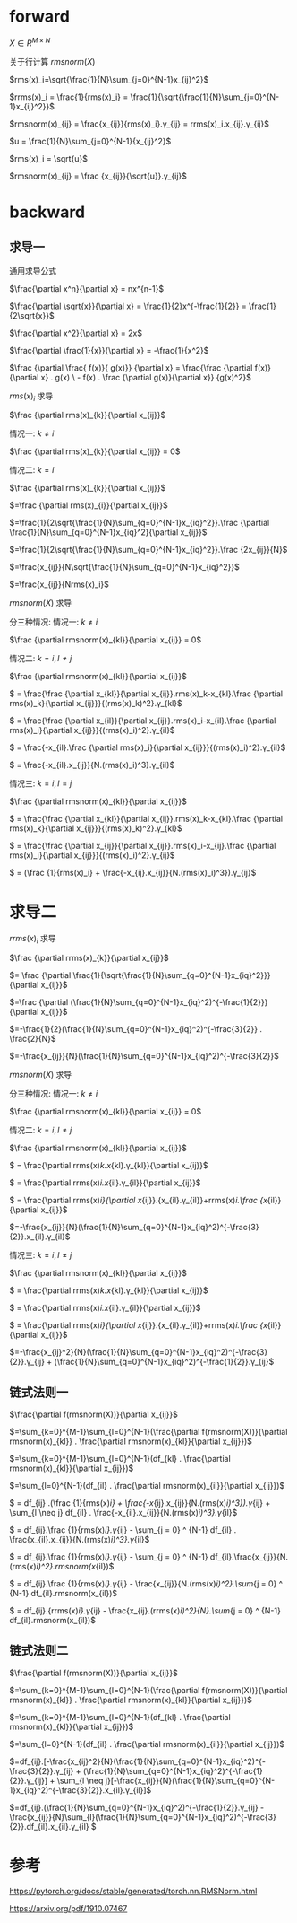 # forward
$X \in {R}^{M \times N}$

关于行计算 ${rmsnorm(X)}$

<p>
  $rms(x)_i=\sqrt{\frac{1}{N}\sum_{j=0}^{N-1}x_{ij}^2}$
</p>

<p>
$rrms(x)_i = \frac{1}{rms(x)_i} = \frac{1}{\sqrt{\frac{1}{N}\sum_{j=0}^{N-1}x_{ij}^2}}$
</p>

<p>
$rmsnorm(x)_{ij} = \frac{x_{ij}}{rms(x)_i}.γ_{ij} = rrms(x)_i.x_{ij}.γ_{ij}$
</p>

$u = \frac{1}{N}\sum_{j=0}^{N-1}{x_{ij}^2}$

$rms(x)_i = \sqrt{u}$

<p>
$rmsnorm(x)_{ij} = \frac {x_{ij}}{\sqrt{u}}.γ_{ij}$
</p>

# backward
## 求导一
通用求导公式

$\frac{\partial x^n}{\partial x} = nx^{n-1}$

$\frac{\partial \sqrt{x}}{\partial x} = \frac{1}{2}x^{-\frac{1}{2}} = \frac{1}{2\sqrt{x}}$

$\frac{\partial x^2}{\partial x} = 2x$

$\frac{\partial \frac{1}{x}}{\partial x} = -\frac{1}{x^2}$

$\frac {\partial \frac{ f(x)}{ g(x)}} {\partial x} = \frac{\frac {\partial f(x)}{\partial x} . g(x) \ - f(x) . \frac {\partial g(x)}{\partial x}} {g(x)^2}$

$rms(x)_i$ 求导

<p>
$\frac {\partial rms(x)_{k}}{\partial x_{ij}}$
</p>

情况一:  $k \neq i$

<p>
$\frac {\partial rms(x)_{k}}{\partial x_{ij}} = 0$
</p>

情况二:  $k = i$

<p>
$\frac {\partial rms(x)_{k}}{\partial x_{ij}}$
</p>

<p>
$=\frac {\partial rms(x)_{i}}{\partial x_{ij}}$
</p>

<p>
$=\frac{1}{2\sqrt{\frac{1}{N}\sum_{q=0}^{N-1}x_{iq}^2}}.\frac {\partial \frac{1}{N}\sum_{q=0}^{N-1}x_{iq}^2}{\partial x_{ij}}$
</p>

<p>
$=\frac{1}{2\sqrt{\frac{1}{N}\sum_{q=0}^{N-1}x_{iq}^2}}.\frac {2x_{ij}}{N}$
</p>

<p>
$=\frac{x_{ij}}{N\sqrt{\frac{1}{N}\sum_{q=0}^{N-1}x_{iq}^2}}$
</p>

<p>
$=\frac{x_{ij}}{Nrms(x)_i}$
</p>

${rmsnorm(X)}$ 求导

分三种情况:
情况一: $k \neq i$

<p>
$\frac {\partial rmsnorm(x)_{kl}}{\partial x_{ij}} = 0$
</p>

情况二: $k = i, l \neq j$

<p>
$\frac {\partial rmsnorm(x)_{kl}}{\partial x_{ij}}$
</p>

<p>
$ = \frac{\frac {\partial x_{kl}}{\partial x_{ij}}.rms(x)_k-x_{kl}.\frac {\partial rms(x)_k}{\partial x_{ij}}}{(rms(x)_k)^2}.γ_{kl}$
</p>

<p>
$ = \frac{\frac {\partial x_{il}}{\partial x_{ij}}.rms(x)_i-x_{il}.\frac {\partial rms(x)_i}{\partial x_{ij}}}{(rms(x)_i)^2}.γ_{il}$
</p>

<p>
$ = \frac{-x_{il}.\frac {\partial rms(x)_i}{\partial x_{ij}}}{(rms(x)_i)^2}.γ_{il}$
</p>

<p>
$ = \frac{-x_{il}.x_{ij}}{N.(rms(x)_i)^3}.γ_{il}$
</p>

情况三: $k = i, l = j$

<p>
$\frac {\partial rmsnorm(x)_{kl}}{\partial x_{ij}}$
</p>

<p>
$ = \frac{\frac {\partial x_{kl}}{\partial x_{ij}}.rms(x)_k-x_{kl}.\frac {\partial rms(x)_k}{\partial x_{ij}}}{(rms(x)_k)^2}.γ_{kl}$
</p>

<p>
$ = \frac{\frac {\partial x_{ij}}{\partial x_{ij}}.rms(x)_i-x_{ij}.\frac {\partial rms(x)_i}{\partial x_{ij}}}{(rms(x)_i)^2}.γ_{ij}$
</p>

<p>
$ = (\frac {1}{rms(x)_i} + \frac{-x_{ij}.x_{ij}}{N.(rms(x)_i)^3}).γ_{ij}$
</p>

# 求导二

$rrms(x)_i$ 求导

$\frac {\partial rrms(x)_{k}}{\partial x_{ij}}$

$= \frac {\partial \frac{1}{\sqrt{\frac{1}{N}\sum_{q=0}^{N-1}x_{iq}^2}}}{\partial x_{ij}}$

$=\frac {\partial (\frac{1}{N}\sum_{q=0}^{N-1}x_{iq}^2)^{-\frac{1}{2}}}{\partial x_{ij}}$

$=-\frac{1}{2}(\frac{1}{N}\sum_{q=0}^{N-1}x_{iq}^2)^{-\frac{3}{2}} . \frac{2}{N}$

$=-\frac{x_{ij}}{N}(\frac{1}{N}\sum_{q=0}^{N-1}x_{iq}^2)^{-\frac{3}{2}}$


${rmsnorm(X)}$ 求导

分三种情况:
情况一: $k \neq i$

$\frac {\partial rmsnorm(x)_{kl}}{\partial x_{ij}} = 0$

情况二: $k = i, l \neq j$

$\frac {\partial rmsnorm(x)_{kl}}{\partial x_{ij}}$

$ = \frac{\partial rrms(x)_k.x_{kl}.γ_{kl}}{\partial x_{ij}}$

$ = \frac{\partial rrms(x)_i.x_{il}.γ_{il}}{\partial x_{ij}}$

$ = \frac{\partial rrms(x)_i}{\partial x_{ij}}.{x_{il}.γ_{il}}+rrms(x)_i.\frac {x_{il}}{\partial x_{ij}}$

$=-\frac{x_{ij}}{N}(\frac{1}{N}\sum_{q=0}^{N-1}x_{iq}^2)^{-\frac{3}{2}}.x_{il}.γ_{il}$

情况三: $k = i, l \neq j$

$\frac {\partial rmsnorm(x)_{kl}}{\partial x_{ij}}$

$ = \frac{\partial rrms(x)_k.x_{kl}.γ_{kl}}{\partial x_{ij}}$

$ = \frac{\partial rrms(x)_i.x_{il}.γ_{il}}{\partial x_{ij}}$

$ = \frac{\partial rrms(x)_i}{\partial x_{ij}}.{x_{il}.γ_{il}}+rrms(x)_i.\frac {x_{il}}{\partial x_{ij}}$

$=-\frac{x_{ij}^2}{N}(\frac{1}{N}\sum_{q=0}^{N-1}x_{iq}^2)^{-\frac{3}{2}}.γ_{ij} + (\frac{1}{N}\sum_{q=0}^{N-1}x_{iq}^2)^{-\frac{1}{2}}.γ_{ij}$

## 链式法则一

$\frac{\partial f(rmsnorm(X))}{\partial x_{ij}}$

$=\sum_{k=0}^{M-1}\sum_{l=0}^{N-1}(\frac{\partial f(rmsnorm(X))}{\partial rmsnorm(x)_{kl}} . \frac{\partial rmsnorm(x)_{kl}}{\partial x_{ij}})$

$=\sum_{k=0}^{M-1}\sum_{l=0}^{N-1}(df_{kl} . \frac{\partial rmsnorm(x)_{kl}}{\partial x_{ij}})$

$=\sum_{l=0}^{N-1}(df_{il} . \frac{\partial rmsnorm(x)_{il}}{\partial x_{ij}})$

$ = df_{ij} .(\frac {1}{rms(x)_i} + \frac{-x_{ij}.x_{ij}}{N.(rms(x)_i)^3}).γ_{ij} + \sum_{l \neq j} df_{il} . \frac{-x_{il}.x_{ij}}{N.(rms(x)_i)^3}.γ_{il}$

$ = df_{ij}.\frac {1}{rms(x)_i}.γ_{ij} - \sum_{j = 0} ^ {N-1} df_{il} . \frac{x_{il}.x_{ij}}{N.(rms(x)_i)^3}.γ_{il}$

$ = df_{ij}.\frac {1}{rms(x)_i}.γ_{ij} - \sum_{j = 0} ^ {N-1} df_{il}.\frac{x_{ij}}{N.(rms(x)_i)^2}.rmsnorm(x_{il})$

$ = df_{ij}.\frac {1}{rms(x)_i}.γ_{ij} - \frac{x_{ij}}{N.(rms(x)_i)^2}.\sum_{j = 0} ^ {N-1} df_{il}.rmsnorm(x_{il})$

$ = df_{ij}.{rrms(x)_i}.γ_{ij} - \frac{x_{ij}.(rrms(x)_i)^2}{N}.\sum_{j = 0} ^ {N-1} df_{il}.rmsnorm(x_{il})$

## 链式法则二

$\frac{\partial f(rmsnorm(X))}{\partial x_{ij}}$

$=\sum_{k=0}^{M-1}\sum_{l=0}^{N-1}(\frac{\partial f(rmsnorm(X))}{\partial rmsnorm(x)_{kl}} . \frac{\partial rmsnorm(x)_{kl}}{\partial x_{ij}})$

$=\sum_{k=0}^{M-1}\sum_{l=0}^{N-1}(df_{kl} . \frac{\partial rmsnorm(x)_{kl}}{\partial x_{ij}})$

$=\sum_{l=0}^{N-1}(df_{il} . \frac{\partial rmsnorm(x)_{il}}{\partial x_{ij}})$

$=df_{ij}.[-\frac{x_{ij}^2}{N}(\frac{1}{N}\sum_{q=0}^{N-1}x_{iq}^2)^{-\frac{3}{2}}.γ_{ij} + (\frac{1}{N}\sum_{q=0}^{N-1}x_{iq}^2)^{-\frac{1}{2}}.γ_{ij}] + \sum_{l \neq j}[-\frac{x_{ij}}{N}(\frac{1}{N}\sum_{q=0}^{N-1}x_{iq}^2)^{-\frac{3}{2}}.x_{il}.γ_{il}]$

$=df_{ij}.(\frac{1}{N}\sum_{q=0}^{N-1}x_{iq}^2)^{-\frac{1}{2}}.γ_{ij} - \frac{x_{ij}}{N}\sum_{l}(\frac{1}{N}\sum_{q=0}^{N-1}x_{iq}^2)^{-\frac{3}{2}}.df_{il}.x_{il}.γ_{il} $


# 参考
https://pytorch.org/docs/stable/generated/torch.nn.RMSNorm.html

https://arxiv.org/pdf/1910.07467



